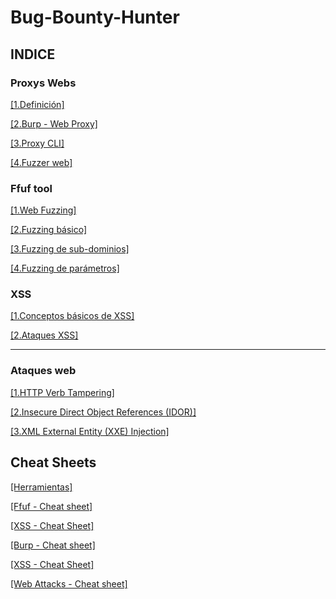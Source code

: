 # Bug-Bounty-Hunter

## INDICE

### Proxys Webs
[[1.Definición]](https://github.com/Tony-Sec/Bug-Bounty-Hunter/blob/main/Proxys%20web/1.Definici%C3%B3n.md)

[[2.Burp - Web Proxy]](https://github.com/Tony-Sec/Bug-Bounty-Hunter/blob/main/Proxys%20web/2.Burp%20-%20Web%20Proxy.md)

[[3.Proxy CLI]](https://github.com/Tony-Sec/Bug-Bounty-Hunter/blob/main/Proxys%20web/3.Proxy%20CLI.md)

[[4.Fuzzer web]](https://github.com/Tony-Sec/Bug-Bounty-Hunter/blob/main/Proxys%20web/4.Fuzzer%20web.md)

### Ffuf tool
[[1.Web Fuzzing]](https://github.com/Tony-Sec/Bug-Bounty-Hunter/blob/main/Ffuf/1.Web%20Fuzzing.md)

[[2.Fuzzing básico]](https://github.com/Tony-Sec/Bug-Bounty-Hunter/blob/main/Ffuf/2.Fuzzing%20b%C3%A1sico.md)

[[3.Fuzzing de sub-dominios]](https://github.com/Tony-Sec/Bug-Bounty-Hunter/blob/main/Ffuf/3.Fuzzing%20de%20sub-dominios.md)

[[4.Fuzzing de parámetros]](https://github.com/Tony-Sec/Bug-Bounty-Hunter/blob/main/Ffuf/4.Fuzzing%20de%20par%C3%A1metros.md)

### XSS
[[1.Conceptos básicos de XSS]](https://github.com/Tony-Sec/Bug-Bounty-Hunter/blob/main/XSS/1.Conceptos%20b%C3%A1sicos%20de%20XSS.md)

[[2.Ataques XSS]](https://github.com/Tony-Sec/Bug-Bounty-Hunter/blob/main/XSS/2.Ataques%20XSS.md)


------

### Ataques web
[[1.HTTP Verb Tampering]]()

[[2.Insecure Direct Object References (IDOR)]]()

[[3.XML External Entity (XXE) Injection]]()


## Cheat Sheets

[[Herramientas]](https://github.com/Tony-Sec/Bug-Bounty-Hunter/blob/main/Herramientas.md)

[[Ffuf - Cheat sheet]](https://github.com/Tony-Sec/Bug-Bounty-Hunter/blob/main/Ffuf/Ffuf%20-%20Cheat%20sheet.md)

[[XSS - Cheat Sheet]](https://github.com/Tony-Sec/Bug-Bounty-Hunter/blob/main/XSS/XSS%20-%20Cheat%20Sheet.md)

[[Burp - Cheat sheet]](https://github.com/Tony-Sec/Bug-Bounty-Hunter/blob/main/Proxys%20web/Burp%20-%20Cheat%20sheet.md)

[[XSS - Cheat Sheet]](https://github.com/Tony-Sec/Bug-Bounty-Hunter/blob/main/XSS/XSS%20-%20Cheat%20Sheet.md)

[[Web Attacks - Cheat sheet]](https://github.com/Tony-Sec/Bug-Bounty-Hunter/blob/main/XSS/Web%20Attacks%20-%20Cheat%20Sheet.md)